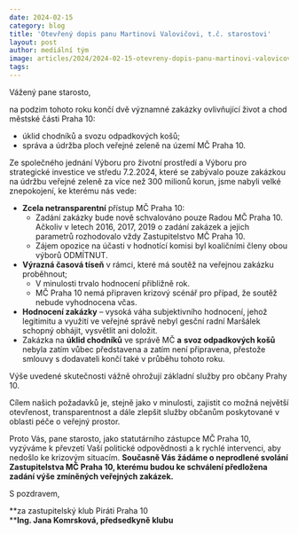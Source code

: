 ```yaml
---
date: 2024-02-15
category: blog
title: 'Otevřený dopis panu Martinovi Valovičovi, t.č. starostovi'
layout: post
author: mediální tým
image: articles/2024/2024-02-15-otevreny-dopis-panu-martinovi-valovicovi-t-c-starostovi.jpg
tags:
---
```


Vážený pane starosto,

na podzim tohoto roku končí dvě významné zakázky ovlivňující život a chod městské části Praha 10:

-   úklid chodníků a svozu odpadkových košů;
-   správa a údržba ploch veřejné zeleně na území MČ Praha 10.

Ze společného jednání Výboru pro životní prostředí a Výboru pro strategické investice ve středu 7.2.2024, které se zabývalo pouze zakázkou na údržbu veřejné zeleně za více než 300 milionů korun, jsme nabyli velké znepokojení, ke kterému nás vede:

-   **Zcela netransparentní**  přístup MČ Praha 10:
    -   Zadání zakázky bude nově schvalováno pouze Radou MČ Praha 10. Ačkoliv v letech 2016, 2017, 2019 o zadání zakázek a jejich parametrů rozhodovalo vždy Zastupitelstvo MČ Praha 10.
    -   Zájem opozice na účasti v hodnotící komisi byl koaličními členy obou výborů ODMÍTNUT.
-   **Výrazná časová tíseň**  v rámci, které má soutěž na veřejnou zakázku proběhnout;
    -   V minulosti trvalo hodnocení přibližně rok.
    -   MČ Praha 10 nemá připraven krizový scénář pro případ, že soutěž nebude vyhodnocena včas.
-   **Hodnocení zakázky**  – vysoká váha subjektivního hodnocení, jehož legitimitu a využití ve veřejné správě nebyl gesční radní Maršálek schopný obhájit, vysvětlit ani doložit.
-   Zakázka na  **úklid chodníků**  ve správě MČ  **a**  **svoz odpadkových košů**  nebyla zatím vůbec představena a zatím není připravena, přestože smlouvy s dodavateli končí také v průběhu tohoto roku.

Výše uvedené skutečnosti vážně ohrožují základní služby pro občany Prahy 10.

Cílem našich požadavků je, stejně jako v minulosti, zajistit co možná největší otevřenost, transparentnost a dále zlepšit služby občanům poskytované v oblasti péče o veřejný prostor.

Proto Vás, pane starosto, jako statutárního zástupce MČ Praha 10, vyzýváme k převzetí Vaší politické odpovědnosti a k rychlé intervenci, aby nedošlo ke krizovým situacím. **Současně Vás žádáme o neprodlené svolání Zastupitelstva MČ Praha 10, kterému budou ke schválení předložena zadání výše zmíněných veřejných zakázek.**

S pozdravem,

**za zastupitelský klub Piráti Praha 10  
****Ing. Jana Komrsková, předsedkyně klubu**

